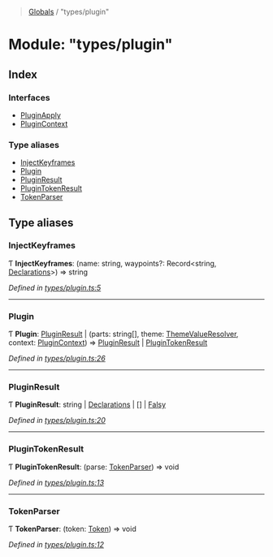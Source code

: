 > [Globals](../README.md) / "types/plugin"

# Module: "types/plugin"

## Index

### Interfaces

- [PluginApply](../interfaces/_types_plugin_.pluginapply.md)
- [PluginContext](../interfaces/_types_plugin_.plugincontext.md)

### Type aliases

- [InjectKeyframes](_types_plugin_.md#injectkeyframes)
- [Plugin](_types_plugin_.md#plugin)
- [PluginResult](_types_plugin_.md#pluginresult)
- [PluginTokenResult](_types_plugin_.md#plugintokenresult)
- [TokenParser](_types_plugin_.md#tokenparser)

## Type aliases

### InjectKeyframes

Ƭ **InjectKeyframes**: (name: string, waypoints?: Record\<string, [Declarations](_index_.md#declarations)>) => string

_Defined in [types/plugin.ts:5](https://github.com/kenoxa/beamwind/blob/main/packages/beamwind/src/types/plugin.ts#L5)_

---

### Plugin

Ƭ **Plugin**: [PluginResult](_types_plugin_.md#pluginresult) \| (parts: string[], theme: [ThemeValueResolver](_index_.md#themevalueresolver), context: [PluginContext](../interfaces/_index_.plugincontext.md)) => [PluginResult](_types_plugin_.md#pluginresult) \| [PluginTokenResult](_types_plugin_.md#plugintokenresult)

_Defined in [types/plugin.ts:26](https://github.com/kenoxa/beamwind/blob/main/packages/beamwind/src/types/plugin.ts#L26)_

---

### PluginResult

Ƭ **PluginResult**: string \| [Declarations](_index_.md#declarations) \| [] \| [Falsy](_index_.md#falsy)

_Defined in [types/plugin.ts:20](https://github.com/kenoxa/beamwind/blob/main/packages/beamwind/src/types/plugin.ts#L20)_

---

### PluginTokenResult

Ƭ **PluginTokenResult**: (parse: [TokenParser](_types_plugin_.md#tokenparser)) => void

_Defined in [types/plugin.ts:13](https://github.com/kenoxa/beamwind/blob/main/packages/beamwind/src/types/plugin.ts#L13)_

---

### TokenParser

Ƭ **TokenParser**: (token: [Token](_index_.md#token)) => void

_Defined in [types/plugin.ts:12](https://github.com/kenoxa/beamwind/blob/main/packages/beamwind/src/types/plugin.ts#L12)_
